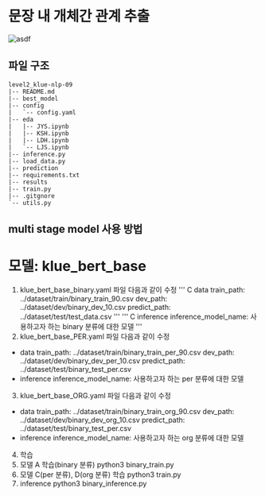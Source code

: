 # 문장 내 개체간 관계 추출
![asdf](https://user-images.githubusercontent.com/82187742/236622385-1af75b87-b5ef-4028-9b82-a52981007cf7.png)



## 파일 구조
```
level2_klue-nlp-09
|-- README.md
|-- best_model
|-- config
|   `-- config.yaml
|-- eda
|   |-- JYS.ipynb
|   |-- KSH.ipynb
|   |-- LDH.ipynb
|   `-- LJS.ipynb
|-- inference.py
|-- load_data.py
|-- prediction
|-- requirements.txt
|-- results
|-- train.py
|-- .gitgnore
`-- utils.py
```

## multi stage model 사용 방법
# 모델: klue_bert_base
1. klue_bert_base_binary.yaml 파일 다음과 같이 수정
''' C
data
train_path: ../dataset/train/binary_train_90.csv
dev_path: ../dataset/dev/binary_dev_10.csv
predict_path: ../dataset/test/test_data.csv
'''
''' C
inference
inference_model_name: 사용하고자 하는 binary 분류에 대한 모델
'''
2. klue_bert_base_PER.yaml 파일 다음과 같이 수정
-  data
train_path: ../dataset/train/binary_train_per_90.csv
dev_path: ../dataset/dev/binary_dev_per_10.csv
predict_path: ../dataset/test/binary_test_per.csv
-  inference
inference_model_name: 사용하고자 하는 per 분류에 대한 모델

3. klue_bert_base_ORG.yaml 파일 다음과 같이 수정
-  data
train_path: ../dataset/train/binary_train_org_90.csv
dev_path: ../dataset/dev/binary_dev_org_10.csv
predict_path: ../dataset/test/binary_test_per.csv
-  inference
inference_model_name: 사용하고자 하는 org 분류에 대한 모델

4. 학습
1. 모델 A 학습(binary 분류)
python3 binary_train.py
2. 모델 C(per 분류), D(org 분류) 학습
python3 train.py
3. inference
python3 binary_inference.py